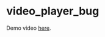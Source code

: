 # video_player_bug

Demo video [here](https://github.com/mrmitew/video_player_scroll_bug/blob/master/demo/video_player_scroll_bug.webm?raw=true).
